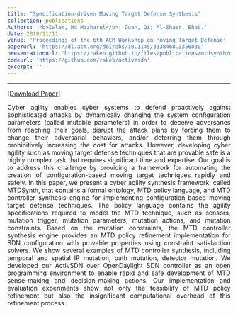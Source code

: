 ```yaml
---
title: "Specification-driven Moving Target Defense Synthesis"
collection: publications
Authors: '<b>Islam, Md Mazharul</b>; Duan, Qi; Al-Shaer, Ehab.'
date: 2019/11/11
venue: 'Proceedings of the 6th ACM Workshop on Moving Target Defense'
paperurl: 'https://dl.acm.org/doi/abs/10.1145/3338468.3356830'
presentationurl: 'https://rakeb.github.io/files/publications/mtdsynth/mtdsynth_presentation.pdf'
codeurl: 'https://github.com/rakeb/activesdn'
excerpt: ''
---
```

---
<a href='https://rakeb.github.io/files/publications/mtdsynth/mtdsynth.pdf' target="_blank">[Download Paper]</a>

<!--
<div style='display: flex; justify-content: center;'><img src='https://wasiahmad.github.io/files/publications/2018/LREC-1.png' 
alt='Image not Loading' style='height:350px;' align='middle'></div><br>
-->

<p align="justify">
Cyber agility enables cyber systems to defend proactively against
sophisticated attacks by dynamically changing the system configuration parameters (called mutable parameters) in order to deceive
adversaries from reaching their goals, disrupt the attack plans by
forcing them to change their adversarial behaviors, and/or deterring them through prohibitively increasing the cost for attacks.
However, developing cyber agility such as moving target defense
techniques that are provable safe is a highly complex task that
requires significant time and expertise. Our goal is to address this
challenge by providing a framework for automating the creation of
configuration-based moving target techniques rapidly and safely.
In this paper, we present a cyber agility synthesis framework,
called MTDSynth, that contains a formal ontology, MTD policy
language, and MTD controller synthesis engine for implementing
configuration-based moving target defense techniques. The policy
language contains the agility specifications required to model the
MTD technique, such as sensors, mutation trigger, mutation parameters, mutation actions, and mutation constraints. Based on the
mutation constraints, the MTD controller synthesis engine provides
an MTD policy refinement implementation for SDN configuration
with provable properties using constraint satisfaction solvers. We
show several examples of MTD controller synthesis, including temporal and spatial IP mutation, path mutation, detector mutation.
We developed our ActivSDN over OpenDaylight SDN controller
as an open programming environment to enable rapid and safe
development of MTD sense-making and decision-making actions.
Our implementation and evaluation experiments show not only
the feasibility of MTD policy refinement but also the insignificant
computational overhead of this refinement process.
</p>
